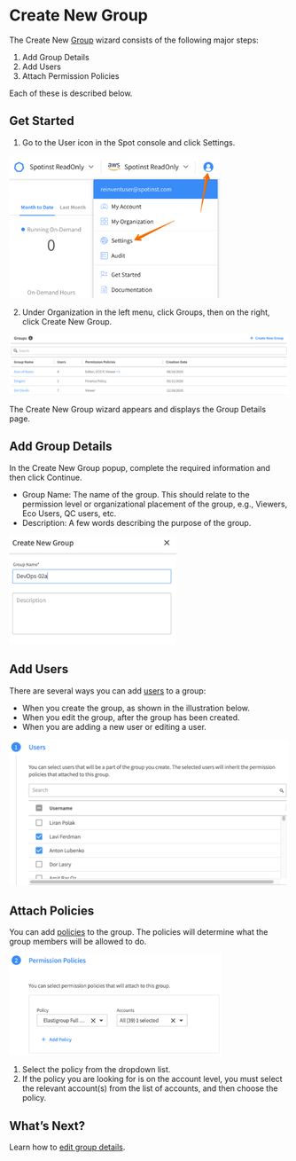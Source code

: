 # Create New Group

The Create New [Group](administration/groups/) wizard consists of the following major steps:
1. Add Group Details
2. Add Users
3. Attach Permission Policies

Each of these is described below.

## Get Started

1. Go to the User icon in the Spot console and click Settings.

<img src="/administration/_media/create-new-user-01.png" width="381" height="258" />

2. Under Organization in the left menu, click Groups, then on the right, click Create New Group.

<img src="/administration/_media/create-new-group-01.png" />

The Create New Group wizard appears and displays the Group Details page.

## Add Group Details

In the Create New Group popup, complete the required information and then click Continue.
- Group Name: The name of the group. This should relate to the permission level or organizational placement of the group, e.g., Viewers, Eco Users, QC users, etc.
- Description: A few words describing the purpose of the group.

<img src="/administration/_media/create-new-group-02.png" width="302" height="197" />

## Add Users

There are several ways you can add [users](administration/users-a/) to a group:
- When you create the group, as shown in the illustration below.
- When you edit the group, after the group has been created.
- When you are adding a new user or editing a user.

<img src="/administration/_media/create-new-group-03.png" />

## Attach Policies

You can add [policies]() to the group. The policies will determine what the group members will be allowed to do.

<img src="/administration/_media/create-new-group-04.png" width="383" height="183" />

1. Select the policy from the dropdown list.
2. If the policy you are looking for is on the account level, you must select the relevant account(s) from the list of accounts, and then choose the policy.

## What’s Next?

Learn how to [edit group details](administration/groups/edit-group-details).
